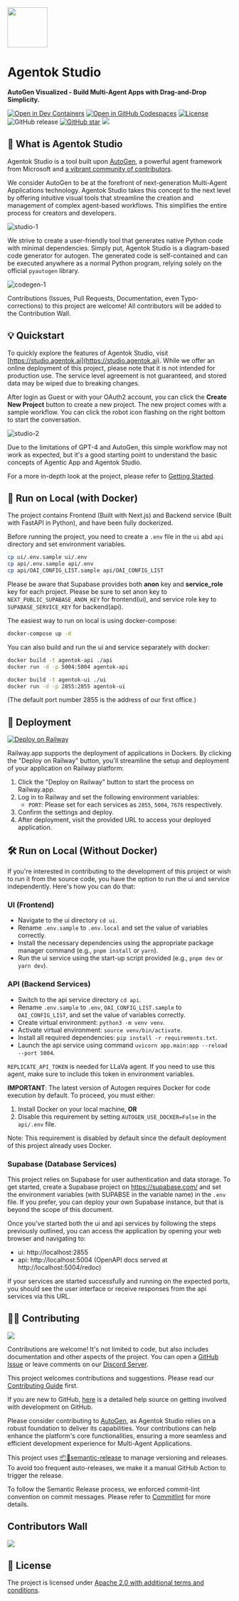 <img src="./ui/public/logo.png" width="90" />

# Agentok Studio

**AutoGen Visualized - Build Multi-Agent Apps with Drag-and-Drop Simplicity.**

[![Open in Dev Containers](https://img.shields.io/static/v1?label=Dev%20Containers&message=Open&color=blue&logo=visualstudiocode)](https://vscode.dev/redirect?url=vscode://ms-vscode-remote.remote-containers/cloneInVolume?url=https://github.com/hughlv/agentok)
[![Open in GitHub Codespaces](https://img.shields.io/badge/Codespaces-Open-blue?style=flat&logo=github)](https://codespaces.new/hughlv/agentok)
[![License](https://img.shields.io/badge/License-Apache_2.0-blue.svg)](https://opensource.org/licenses/Apache-2.0)
![GitHub release](https://img.shields.io/github/v/release/hughlv/agentok)
[![GitHub star](https://img.shields.io/github/stars/hughlv/agentok?style=social)](https://star-history.com/#tiwater/agentok)
[![](https://dcbadge.limes.pink/api/server/xBQxwRSWfm?style=social&timestamp=20240705)](https://discord.gg/xBQxwRSWfm)

## 🌟 What is Agentok Studio

Agentok Studio is a tool built upon [AutoGen](https://microsoft.github.io/autogen/), a powerful agent framework from Microsoft and [a vibrant community of contributors](https://github.com/microsoft/autogen?tab=readme-ov-file#contributors-wall).

We consider AutoGen to be at the forefront of next-generation Multi-Agent Applications technology. Agentok Studio takes this concept to the next level by offering intuitive visual tools that streamline the creation and management of complex agent-based workflows. This simplifies the entire process for creators and developers.

![studio-1](./website/static/img/screenshot-studio-1.png)

We strive to create a user-friendly tool that generates native Python code with minimal dependencies. Simply put, Agentok Studio is a diagram-based code generator for autogen. The generated code is self-contained and can be executed anywhere as a normal Python program, relying solely on the official `pyautogen` library.

![codegen-1](./website/static/img/screenshot-codegen-1.png)

Contributions (Issues, Pull Requests, Documentation, even Typo-corrections) to this project are welcome! All contributors will be added to the Contribution Wall.

## 💡 Quickstart

To quickly explore the features of Agentok Studio, visit [https://studio.agentok.ai](https://studio.agentok.ai). While we offer an online deployment of this project, please note that it is not intended for production use. The service level agreement is not guaranteed, and stored data may be wiped due to breaking changes.

After login as Guest or with your OAuth2 account, you can click the **Create New Project** button to create a new project. The new project comes with a sample workflow. You can click the robot icon flashing on the right bottom to start the conversation.

![studio-2](./website/static/img/screenshot-studio-2.png)

Due to the limitations of GPT-4 and AutoGen, this simple workflow may not work as expected, but it's a good starting point to understand the basic concepts of Agentic App and Agentok Studio.

For a more in-depth look at the project, please refer to [Getting Started](https://agentok.ai/getting-started).

## 🐳 Run on Local (with Docker)

The project contains Frontend (Built with Next.js) and Backend service (Built with FastAPI in Python), and have been fully dockerized.

Before running the project, you need to create a `.env` file in the `ui` abd `api` directory and set environment variables.

```bash
cp ui/.env.sample ui/.env
cp api/.env.sample api/.env
cp api/OAI_CONFIG_LIST.sample api/OAI_CONFIG_LIST
```

Please be aware that Supabase provides both **anon** key and **service_role** key for each project. Please be sure to set anon key to `NEXT_PUBLIC_SUPABASE_ANON_KEY` for frontend(ui), and service role key to `SUPABASE_SERVICE_KEY` for backend(api).

The easiest way to run on local is using docker-compose:

```bash
docker-compose up -d
```

You can also build and run the ui and service separately with docker:

```bash
docker build -t agentok-api ./api
docker run -d -p 5004:5004 agentok-api

docker build -t agentok-ui ./ui
docker run -d -p 2855:2855 agentok-ui

```

(The default port number 2855 is the address of our first office.)

## 🚀 Deployment

[![Deploy on Railway](https://railway.app/button.svg)](https://railway.app/template/5k5N_g?referralCode=5I-BUc)

Railway.app supports the deployment of applications in Dockers. By clicking the "Deploy on Railway" button, you'll streamline the setup and deployment of your application on Railway platform:

1. Click the "Deploy on Railway" button to start the process on Railway.app.
2. Log in to Railway and set the following environment variables:
   - `PORT`: Please set for each services as `2855`, `5004`, `7676` respectively.
3. Confirm the settings and deploy.
4. After deployment, visit the provided URL to access your deployed application.

## 🛠️ Run on Local (Without Docker)

If you're interested in contributing to the development of this project or wish to run it from the source code, you have the option to run the ui and service independently. Here's how you can do that:

### **UI (Frontend)**

- Navigate to the ui directory `cd ui`.
- Rename `.env.sample` to `.env.local` and set the value of variables correctly.
- Install the necessary dependencies using the appropriate package manager command (e.g., `pnpm install` or `yarn`).
- Run the ui service using the start-up script provided (e.g., `pnpm dev` or `yarn dev`).

### **API (Backend Services)**

- Switch to the api service directory `cd api`.
- Rename `.env.sample` to `.env`, `OAI_CONFIG_LIST.sample` to `OAI_CONFIG_LIST`, and set the value of variables correctly.
- Create virtual environment: `python3 -m venv venv`.
- Activate virtual environment: `source venv/bin/activate`.
- Install all required dependencies: `pip install -r requirements.txt`.
- Launch the api service using command `uvicorn app.main:app --reload --port 5004`.

`REPLICATE_API_TOKEN` is needed for LLaVa agent. If you need to use this agent, make sure to include this token in environment variables.

**IMPORTANT**: The latest version of Autogen requires Docker for code execution by default. To proceed, you must either:

1. Install Docker on your local machine, **OR**
1. Disable this requirement by setting `AUTOGEN_USE_DOCKER=False` in the `api/.env` file.

Note: This requirement is disabled by default since the default deployment of this project already uses Docker.

### **Supabase (Database Services)**

This project relies on Supabase for user authentication and data storage. To get started, create a Supabase project on https://supabase.com/ and set the environment variables (with SUPABSE in the variable name) in the `.env` file. If you prefer, you can deploy your own Supabase instance, but that is beyond the scope of this document.

Once you've started both the ui and api services by following the steps previously outlined, you can access the application by opening your web browser and navigating to:

- ui: http://localhost:2855
- api: http://localhost:5004 (OpenAPI docs served at http://localhost:5004/redoc)

If your services are started successfully and running on the expected ports, you should see the user interface or receive responses from the api services via this URL.

## 👨‍💻 Contributing

[![](https://dcbadge.limes.pink/api/server/xBQxwRSWfm?timestamp=20240705)](https://discord.gg/xBQxwRSWfm)

Contributions are welcome! It's not limited to code, but also includes documentation and other aspects of the project. You can open a [GitHub Issue](https://github.com/hughlv/agentok/issues/new) or leave comments on our [Discord Server](https://discord.gg/xBQxwRSWfm).

This project welcomes contributions and suggestions. Please read our [Contributing Guide](./CONTRIBUTING.md) first.

If you are new to GitHub, [here](https://help.github.com/categories/collaborating-with-issues-and-pull-requests/) is a detailed help source on getting involved with development on GitHub.

Please consider contributing to [AutoGen](https://github.com/microsoft/autogen), as Agentok Studio relies on a robust foundation to deliver its capabilities. Your contributions can help enhance the platform's core functionalities, ensuring a more seamless and efficient development experience for Multi-Agent Applications.

This project uses [📦🚀semantic-release](https://github.com/semantic-release/semantic-release) to manage versioning and releases. To avoid too frequent auto-releases, we make it a manual GitHub Action to trigger the release.

To follow the Semantic Release process, we enforced commit-lint convention on commit messages. Please refer to [Commitlint](https://commitlint.js.org/#/) for more details.

## Contributors Wall

<a href="https://github.com/hughlv/agentok/graphs/contributors">
  <img src="https://contrib.rocks/image?repo=hughlv/agentok" />
</a>

## 📝 License

The project is licensed under [Apache 2.0 with additional terms and conditions](./LICENSE.md).
